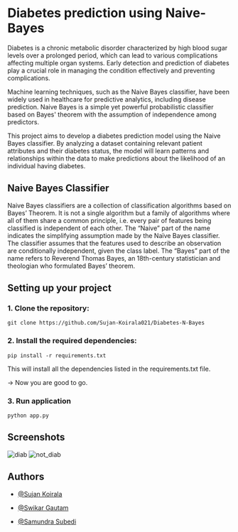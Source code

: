 # Diabetes prediction using Naive-Bayes

Diabetes is a chronic metabolic disorder characterized by high blood sugar levels over a prolonged period, which can lead to various complications affecting multiple organ systems. Early detection and prediction of diabetes play a crucial role in managing the condition effectively and preventing complications.

Machine learning techniques, such as the Naive Bayes classifier, have been widely used in healthcare for predictive analytics, including disease prediction. Naive Bayes is a simple yet powerful probabilistic classifier based on Bayes' theorem with the assumption of independence among predictors.

This project aims to develop a diabetes prediction model using the Naive Bayes classifier. By analyzing a dataset containing relevant patient attributes and their diabetes status, the model will learn patterns and relationships within the data to make predictions about the likelihood of an individual having diabetes.

## Naive Bayes Classifier
Naive Bayes classifiers are a collection of classification algorithms based on Bayes’ Theorem. It is not a single algorithm but a family of algorithms where all of them share a common principle, i.e. every pair of features being classified is independent of each other. 
The “Naive” part of the name indicates the simplifying assumption made by the Naïve Bayes classifier. The classifier assumes that the features used to describe an observation are conditionally independent, given the class label. The “Bayes” part of the name refers to Reverend Thomas Bayes, an 18th-century statistician and theologian who formulated Bayes’ theorem.

## Setting up your project
### 1. Clone the repository:
```
git clone https://github.com/Sujan-Koirala021/Diabetes-N-Bayes
````



### 2. Install the required dependencies:
```pip install -r requirements.txt```

This will install all the dependencies listed in the requirements.txt file.

-> Now you are good to go.

### 3. Run application
```python app.py```

## Screenshots

![diab](https://github.com/Sujan-Koirala021/Diabetes-N-Bayes/assets/84112374/90e6d4b8-f6f8-4868-ad7b-5774aaec5a62)
![not_diab](https://github.com/Sujan-Koirala021/Diabetes-N-Bayes/assets/84112374/dc91e4e6-dabf-43ba-a038-f7720911746c)

## Authors

 - [@Sujan Koirala](https://github.com/Sujan-Koirala021)
   
 - [@Swikar Gautam](https://github.com/SwikarGautam)

 - [@Samundra Subedi](https://github.com/Samundra-Subedi)

